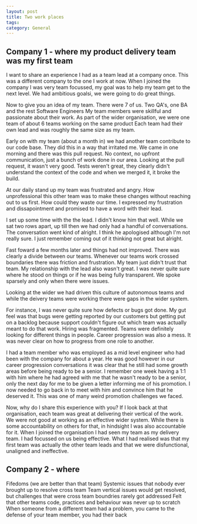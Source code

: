 ```yaml
---
layout: post
title: Two work places
tags: 
category: General
---
```


## Company 1 - where my product delivery team was my first team

I want to share an experience I had as a team lead at a company once.
This was a different company to the one I work at now.
When I joined the company I was very team focussed, my goal was to help my team get to the next level. 
We had ambitious goalsi, we were going to do great things.

Now to give you an idea of my team. There were 7 of us. Two QA's, one BA and the rest Software Engineers
My team members were skillful and passionate about their work.
As part of the wider organisation, we were one team of about 6 teams working on the same product
Each team had their own lead and was roughly the same size as my team.

Early on with my team (about a month in) we had another team contribute to our code base. They did this in a way that irritated me.
We came in one morning and there was this pull request. No context, no upfront communication, just a bunch of work done in our area.
Looking at the pull request, it wasn't very good. Tests weren't great, they clearly didn't understand the context of the code and when we merged it, it broke the build. 

At our daily stand up my team was frustrated and angry. How unprofessional this other team was to make these changes without reaching out to us first. How could they waste our time. I expressed my frustration and dissapointment and promised to have a word with their lead.

I set up some time with the the lead. I didn't know him that well. While we sat two rows apart, up till then we had only had a handful of conversations.
The conversation went kind of alright. I think he apologised although I'm not really sure. I just remember coming out of it thinking not great but alright.

Fast foward a few months later and things had not improved. There was clearly a divide between our teams. Whenever our teams work crossed boundaries there was friction and frustration. My team just didn't trust that team. My relationship with the lead also wasn't great. I was never quite sure where he stood on things or if he was being fully transparent. We spoke sparsely and only when there were issues.

Looking at the wider we had driven this culture of autonomous teams and while the deivery teams were working there were gaps in the wider system. 

For instance, I was never quite sure how defects or bugs got done. My gut feel was that bugs were getting reported by our customers but getting put on a backlog because support couldn't figure out which team was actually meant to do that work. Hiring was fragmented. Teams were definitely looking for different things in people. Career progression was also a mess. It was never clear on how to progress from one role to another. 

I had a team member who was employed as a mid level engineer who had been with the company for about a year. He was good however in our career progression conversations it was clear that he still had some growth areas before being ready to be a senior. I remember one week having a 1:1 with him where he had agreed with me that he wasn't ready to be a senior, only the next day for me to be given a letter informing me of his promotion. I now needed to go back in to meet with him and convince him that he deserved it. This was one of many weird promotion challenges we faced.

Now, why do I share this experience with you? If I look back at that organisation, each team was great at delivering their vertical of the work. We were not good at working as an effective wider system. While there is some accountability on others for that, in hindsight I was also accountable for it. When I joined the organisation I had seen my team as my delivery team. I had focussed on us being effective. What I had realised was that my first team was actually the other team leads and that we were disfunctional, unaligned and ineffective. 

## Company 2 - where 

Fifedoms (we are better than that team)
Systemic issues that nobody ever brought up to resolve cross team
Team vertical issues would get resolved, but challenges that were cross team boundries rarely got addressed
Felt that other teams code, practices and behaviour was never up to scratch
When someone from a different team had a problem, you came to the defense of your team member, you had their back
